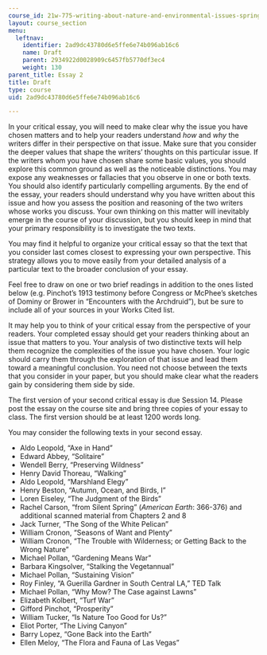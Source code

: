 ```yaml
---
course_id: 21w-775-writing-about-nature-and-environmental-issues-spring-2017
layout: course_section
menu:
  leftnav:
    identifier: 2ad9dc43780d6e5ffe6e74b096ab16c6
    name: Draft
    parent: 2934922d0028909c6457fb5770df3ec4
    weight: 130
parent_title: Essay 2
title: Draft
type: course
uid: 2ad9dc43780d6e5ffe6e74b096ab16c6

---
```


In your critical essay, you will need to make clear why the issue you have chosen matters and to help your readers understand _how_ and _why_ the writers differ in their perspective on that issue. Make sure that you consider the deeper values that shape the writers’ thoughts on this particular issue. If the writers whom you have chosen share some basic values, you should explore this common ground as well as the noticeable distinctions. You may expose any weaknesses or fallacies that you observe in one or both texts. You should also identify particularly compelling arguments. By the end of the essay, your readers should understand why you have written about this issue and how you assess the position and reasoning of the two writers whose works you discuss. Your own thinking on this matter will inevitably emerge in the course of your discussion, but you should keep in mind that your primary responsibility is to investigate the two texts.

You may find it helpful to organize your critical essay so that the text that you consider last comes closest to expressing your own perspective. This strategy allows you to move easily from your detailed analysis of a particular text to the broader conclusion of your essay.

Feel free to draw on one or two brief readings in addition to the ones listed below (e.g. Pinchot’s 1913 testimony before Congress or McPhee’s sketches of Dominy or Brower in “Encounters with the Archdruid”), but be sure to include all of your sources in your Works Cited list.

It may help you to think of your critical essay from the perspective of your readers. Your completed essay should get your readers thinking about an issue that matters to you. Your analysis of two distinctive texts will help them recognize the complexities of the issue you have chosen. Your logic should carry them through the exploration of that issue and lead them toward a meaningful conclusion. You need not choose between the texts that you consider in your paper, but you should make clear what the readers gain by considering them side by side.

The first version of your second critical essay is due Session 14. Please post the essay on the course site and bring three copies of your essay to class. The first version should be at least 1200 words long.

You may consider the following texts in your second essay.

*   Aldo Leopold, “Axe in Hand”
*   Edward Abbey, “Solitaire”
*   Wendell Berry, “Preserving Wildness”
*   Henry David Thoreau, “Walking”
*   Aldo Leopold, “Marshland Elegy”
*   Henry Beston, “Autumn, Ocean, and Birds, I”
*   Loren Eiseley, “The Judgment of the Birds”
*   Rachel Carson, “from Silent Spring” (_American Earth_: 366-376) and additional scanned material from Chapters 2 and 8
*   Jack Turner, “The Song of the White Pelican”
*   William Cronon, “Seasons of Want and Plenty”
*   William Cronon, “The Trouble with Wilderness; or Getting Back to the Wrong Nature”
*   Michael Pollan, “Gardening Means War”
*   Barbara Kingsolver, “Stalking the Vegetannual”
*   Michael Pollan, “Sustaining Vision”
*   Roy Finley, “A Guerilla Gardner in South Central LA,” TED Talk
*   Michael Pollan, “Why Mow? The Case against Lawns”
*   Elizabeth Kolbert, “Turf War”
*   Gifford Pinchot, “Prosperity”
*   William Tucker, “Is Nature Too Good for Us?”
*   Eliot Porter, “The Living Canyon”
*   Barry Lopez, “Gone Back into the Earth”
*   Ellen Meloy, “The Flora and Fauna of Las Vegas”